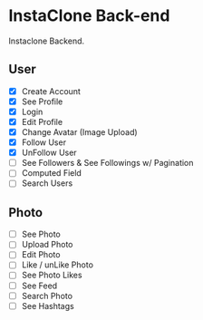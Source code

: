 # InstaClone Back-end

Instaclone Backend.

## User
 - [x] Create Account
 - [x] See Profile
 - [x] Login
 - [x] Edit Profile
 - [x] Change Avatar (Image Upload)
 - [x] Follow User
 - [x] UnFollow User
 - [ ] See Followers & See Followings w/ Pagination
 - [ ] Computed Field
 - [ ] Search Users

## Photo
 - [ ] See Photo
 - [ ] Upload Photo
 - [ ] Edit Photo
 - [ ] Like / unLike Photo
 - [ ] See Photo Likes
 - [ ] See Feed
 - [ ] Search Photo
 - [ ] See Hashtags
